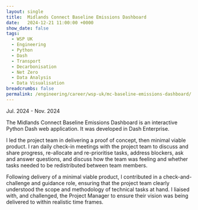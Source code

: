 ```yaml
---
layout: single
title:  Midlands Connect Baseline Emissions Dashboard
date:   2024-12-21 11:00:00 +0000
show_date: false
tags: 
  - WSP UK
  - Engineering
  - Python
  - Dash
  - Transport
  - Decarbonisation
  - Net Zero
  - Data Analysis
  - Data Visualisation
breadcrumbs: false
permalink: /engineering/career/wsp-uk/mc-baseline-emissions-dashboard/
---
```

Jul. 2024 - Nov. 2024

The Midlands Connect Baseline Emissions Dashboard is an interactive Python Dash web application.
It was developed in Dash Enterprise.

I led the project team in delivering a proof of concept, then minimal viable product.
I ran daily check-in meetings with the project team to discuss and share progress, re-allocate and re-prioritise tasks, address blockers, ask and answer questions, and discuss how the team was feeling and whether tasks needed to be redistributed between team members.

Following delivery of a minimal viable product, I contributed in a check-and-challenge and guidance role, ensuring that the project team clearly understood the scope and methodology of technical tasks at hand.
I liaised with, and challenged, the Project Manager to ensure their vision was being delivered to within realistic time frames.